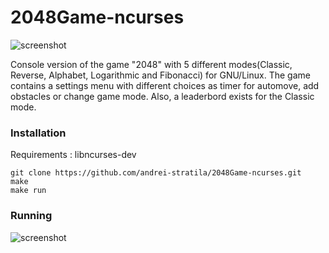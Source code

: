 # 2048Game-ncurses

![screenshot](https://i.imgur.com/jTSUYRw.png)

Console version of the game "2048" with 5 different modes(Classic, Reverse, Alphabet, Logarithmic and Fibonacci) for GNU/Linux.
The game contains a settings menu with different choices as timer for automove, add obstacles or change game mode. Also, a leaderbord
exists for the Classic mode.

### Installation

Requirements : libncurses-dev
```
git clone https://github.com/andrei-stratila/2048Game-ncurses.git
make 
make run
```
### Running

![screenshot](https://i.imgur.com/JOlChGD.png)
